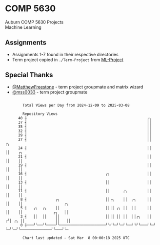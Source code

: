 # COMP 5630
Auburn COMP 5630 Projects  
Machine Learning

## Assignments
- Assignments 1-7 found in their respective directories
- Term project copied in `./Term-Project` from [ML-Project](https://github.com/wumphlett/ML-Project)

## Special Thanks
- [@MatthewFreestone](https://github.com/MatthewFreestone) - term project groupmate and matrix wizard
- [@mss0033](https://github.com/mss0033) - term project groupmate

```

        Total Views per Day from 2024-12-09 to 2025-03-08

        Repository Views
      40 ┼                                                       ╭╮
      37 ┤                                                       ││
      35 ┤                                                       ││
      32 ┤                                                       ││
      29 ┤                                                       ││
      27 ┤                                                       ││  ╭╮
      24 ┤                                                       ││  ││    ╭╮
      21 ┤                                                       ││  ││    ││
      19 ┤                                                       ││  ││    ││
      16 ┤                                    ╭╮                 ││  ││    ││
      13 ┤                                    ││                 ││  ││    ││
      11 ┤                                    ││      ╭╮         ││  ││    ││
       8 ┤             ╭╮                     ││╭╮    ││  ╭╮     ││  ││    ││                   ╭╮
       5 ┤   ╭╮  ╭╮    ││                     ││││ ╭╮ ││  ││     ││  ││    ││              ╭╮   ││
       3 ┤   ││  ││    ││                     ││││ ││ ││  ││╭╮   ││ ╭╯│ ╭╮ ││              ││   ││
       0 ┼───╯╰──╯╰────╯╰─────────────────────╯╰╯╰─╯╰─╯╰──╯╰╯╰───╯╰─╯ ╰─╯╰─╯╰──────────────╯╰───╯╰─

        Chart last updated - Sat Mar  8 00:00:18 2025 UTC
        
```
